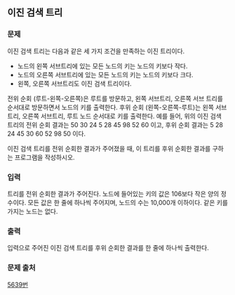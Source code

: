 ## 이진 검색 트리

### 문제

이진 검색 트리는 다음과 같은 세 가지 조건을 만족하는 이진 트리이다.

- 노드의 왼쪽 서브트리에 있는 모든 노드의 키는 노드의 키보다 작다.
- 노드의 오른쪽 서브트리에 있는 모든 노드의 키는 노드의 키보다 크다.
- 왼쪽, 오른쪽 서브트리도 이진 검색 트리이다.

전위 순회 (루트-왼쪽-오른쪽)은 루트를 방문하고, 왼쪽 서브트리, 오른쪽 서브 트리를 순서대로 방문하면서 노드의 키를 출력한다. 후위 순회 (왼쪽-오른쪽-루트)는 왼쪽 서브트리, 오른쪽 서브트리, 루트 노드 순서대로 키를 출력한다. 예를 들어, 위의 이진 검색 트리의 전위 순회 결과는 50 30 24 5 28 45 98 52 60 이고, 후위 순회 결과는 5 28 24 45 30 60 52 98 50 이다.

이진 검색 트리를 전위 순회한 결과가 주어졌을 때, 이 트리를 후위 순회한 결과를 구하는 프로그램을 작성하시오.

### 입력

트리를 전위 순회한 결과가 주어진다. 노드에 들어있는 키의 값은 106보다 작은 양의 정수이다. 모든 값은 한 줄에 하나씩 주어지며, 노드의 수는 10,000개 이하이다. 같은 키를 가지는 노드는 없다.

### 출력

입력으로 주어진 이진 검색 트리를 후위 순회한 결과를 한 줄에 하나씩 출력한다.

### 문제 출처

[5639번](https://www.acmicpc.net/problem/5639)
